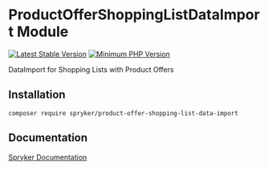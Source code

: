 # ProductOfferShoppingListDataImport Module
[![Latest Stable Version](https://poser.pugx.org/spryker/product-offer-shopping-list-data-import/v/stable.svg)](https://packagist.org/packages/spryker/product-offer-shopping-list-data-import)
[![Minimum PHP Version](https://img.shields.io/badge/php-%3E%3D%208.1-8892BF.svg)](https://php.net/)

DataImport for Shopping Lists with Product Offers

## Installation

```
composer require spryker/product-offer-shopping-list-data-import
```

## Documentation

[Spryker Documentation](https://docs.spryker.com)
